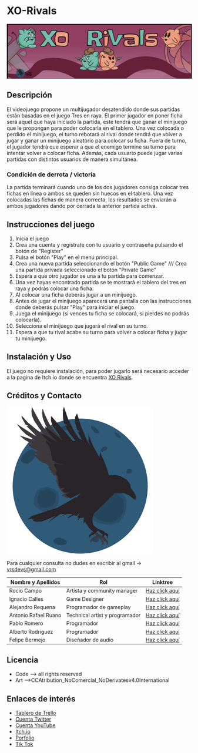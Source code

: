 # XO-Rivals
![Logo XO Rivals](https://github.com/VRSDevs/XO-Rivals/blob/main/GameArt/Logo_Juego/banner.png)

## Descripción
El videojuego propone un multijugador desatendido donde sus partidas están basadas en el juego Tres en raya. 
El primer jugador en poner ficha será aquel que haya iniciado la partida, este tendrá que ganar el minijuego que le propongan para poder colocarla en el tablero. Una vez colocada o perdido el minijuego, el turno rebotará al rival donde tendrá que volver a jugar y ganar un minijuego aleatorio para colocar su ficha. Fuera de turno, el jugador tendrá que esperar a que el enemigo termine su turno para intentar volver a colocar ficha. Además, cada usuario puede jugar varias partidas con distintos usuarios de manera simultánea.
###  Condición de derrota / victoria
La partida terminará cuando uno de los dos jugadores consiga colocar tres fichas en línea o ambos se queden sin huecos en el tablero. 
Una vez colocadas las fichas de manera correcta, los resultados se enviarán a ambos jugadores dando por cerrada la anterior partida activa. 

## Instrucciones del juego
  1. Inicia el juego
  2. Crea una cuenta y registrate con tu usuario y contraseña pulsando el botón de "Register"
  3. Pulsa el botón "Play" en el menú principal.
  4. Crea una nueva partida seleccionando el botón "Public Game" /// Crea una partida privada seleccionado el botón "Private Game"
  5. Espera a que otro jugador se una a tu partida para comenzar.
  6. Una vez hayas encontrado partida se te mostrará el tablero del tres en raya y podrás colocar una ficha.
  7. Al colocar una ficha deberás jugar a un minijuego.
  8. Antes de jugar el minijuego aparecerá una pantalla con las instrucciones donde deberás pulsar "Play" para iniciar el juego.
  9. Juega el minijuego (si vences tu ficha se colocará, si pierdes no podrás colocarla).
  10. Selecciona el minijuego que jugará el rival en su turno.
  11. Espera a que tu rival acabe su turno para volver a colocar ficha y jugar tu minijuego.

## Instalación y Uso
El juego no requiere instalación, para poder jugarlo será necesario acceder a la pagina de Itch.io donde se encuentra [XO Rivals](https://vrsdevs.itch.io/xo-rivals).

## Créditos y Contacto
![Logo Virtual Ravens Games](https://github.com/VRSDevs/XO-Rivals/blob/main/GameArt/Logo/logoVRS.png)

Para cualquier consulta no dudes en escribir al gmail -> vrsdevs@gmail.com
  
Nombre y Apellidos | Rol | Linktree
------------ | ------------- | -------------
Rocio Campo | Artista y community manager | [Haz click aquí](https://linktr.ee/rociiio_campo)
Ignacio Calles | Game Designer | [Haz click aquí](https://linktr.ee/Nachete07)
Alejandro Requena | Programador de gameplay | [Haz click aquí](https://linktr.ee/Requena21)
Antonio Rafael Ruano | Technical artist y programador | [Haz click aquí](https://linktr.ee/blinx24)
Pablo Romero | Programador  | [Haz click aquí](https://linktr.ee/Kalomano)
Alberto Rodríguez | Programador | [Haz click aquí](https://linktr.ee/AlberVicky09)
Felipe Bermejo | Diseñador de audio | [Haz click aquí](https://linktr.ee/FelipeBermejo)

   


## Licencia
- Code --> all rights reserved
- Art -->CCAtribution_NoComercial_NoDerivatesv4.0International



## Enlaces de interés
- [Tablero de Trello](https://trello.com/b/ypB1k6ah/xo-rivals-juegos-para-web)
- [Cuenta Twitter](https://twitter.com/VRSDevs)
- [Cuenta YouTube](https://www.youtube.com/channel/UC74hDE58Ns8Cb2Q5ln7Kz9Q/featured)
- [Itch.io](https://vrsdevs.itch.io/)
- [Porfolio](https://vrsdevs.github.io/)
- [Tik Tok](https://vm.tiktok.com/ZM89CY3eT)

